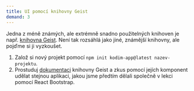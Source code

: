 ```yaml
---
title: UI pomocí knihovny Geist
demand: 3
---
```


Jedna z méně známých, ale extrémně snadno použitelných knihoven je např. [knihovna Geist](https://geist-ui.dev/en-us). Není tak rozsáhlá jako jiné, známější knihovny, ale pojďme si ji vyzkoušet.

1. Založ si nový projekt pomocí `npm init kodim-app@latest nazev-projektu`.
1. Prostuduj [dokumentaci](https://geist-ui.dev/en-us) knihovny Geist a zkus pomocí jejích komponent udělat stejnou aplikaci, jakou jsme předtím dělali společně v lekci pomocí React Bootstrap.